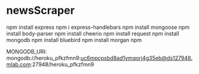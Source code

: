 # newsScraper

npm install express
npm i express-handlebars
npm install mongoose
npm install body-parser
npm install cheerio
npm install request
npm install mongodb
npm install bluebird
npm install morgan
npm 


MONGODB_URI: mongodb://heroku_pfkzfmn9:uc6mpcpsbd8ad1vmqorj4g35eb@ds127948.mlab.com:27948/heroku_pfkzfmn9

